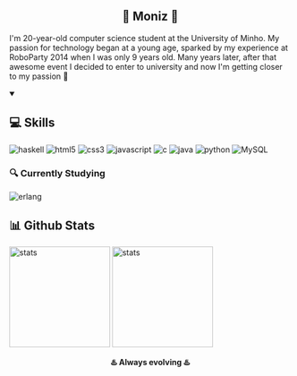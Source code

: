 <h2 align='center'>
 🔹 Moniz 🔹
</h2>

<p>
  I'm 20-year-old computer science student at the University of Minho. My passion for technology began at a young age, sparked by my experience at RoboParty 2014 when I was only 9 years old. Many years later, after that awesome event I decided to enter to university and now I'm getting closer to my passion 💙
</p>


<details open>
    <summary><h2>💻 Skills </h2></summary>
<!-- <h3>💻 Programming and Markup Languages </h3>-->
<p>
  <img align="center" alt="haskell" src="https://img.shields.io/badge/Haskell-5D4F85?style=for-the-badge&logo=haskell&logoColor=white">
  <img align="center" alt="html5" src="https://img.shields.io/badge/HTML5-E34F26?style=for-the-badge&logo=html5&logoColor=white">
  <img align="center" alt="css3" src="https://img.shields.io/badge/CSS3-1572B6?style=for-the-badge&logo=css3&logoColor=white">
  <img align="center" alt="javascript" src="https://img.shields.io/badge/JavaScript-323330?style=for-the-badge&logo=javascript&logoColor=F7DF1E">
  <img align="center" alt="c" src="https://img.shields.io/badge/C-00599C?style=for-the-badge&logo=c&logoColor=white"> 
  <img align="center" alt="java" src="https://img.shields.io/badge/Java-ED8B00?style=for-the-badge&logo=java&logoColor=white">
  <img align="center" alt="python" src="https://img.shields.io/badge/Python-FFD43B?style=for-the-badge&logo=python&logoColor=blue">
  <img align="center" alt="MySQL" src="https://img.shields.io/badge/MySQL-005C84?style=for-the-badge&logo=mysql&logoColor=white">

</p>
 
<!--
<h3>🔭 Frameworks</h3>


<h3>⚒️ Software and tools </h3>
<p>
    <img align="center" alt="ubuntu" src="https://img.shields.io/badge/Ubuntu-E95420?style=for-the-badge&logo=ubuntu&logoColor=white">
    <img align="center" alt="visual studio code" src="https://img.shields.io/badge/Visual_Studio_Code-0078D4?style=for-the-badge&logo=visual%20studio%20code&logoColor=white">
    <img align="center" alt="gimp" src="https://img.shields.io/badge/gimp-5C5543?style=for-the-badge&logo=gimp&logoColor=white">
    <img align="center" alt="github" src="https://img.shields.io/badge/GitHub-100000?style=for-the-badge&logo=github&logoColor=white">
</p>
-->

<h3>🔍 Currently Studying</h3>
<p>
 <!--<img align="center" alt="react" src="https://img.shields.io/badge/React-20232A?style=for-the-badge&logo=react&logoColor=61DAFB">-->
 <img align="center" alt="erlang" src="https://img.shields.io/badge/Erlang-white?style=for-the-badge&logo=erlang&logoColor=A90533">
</p>
</details>


 <sumary><h2>📊 Github Stats</h2></sumary>
 <p>
  <img height='180px' alt="stats" src="https://github-readme-stats.vercel.app/api?username=monizyzz&show_icons=true&theme=tokyonight">
  <img height='180px' alt="stats" src="https://github-readme-stats.vercel.app/api/top-langs/?username=monizyzz&layout=compact&theme=tokyonight">
 </p>

<p align="center"><strong> ♨️ Always evolving ♨️ </strong></p>
<!--
![!Badge](https://img.shields.io/github/followers/monizyzz.svg?style=social&label=Follow&maxAge=2592000) -->
